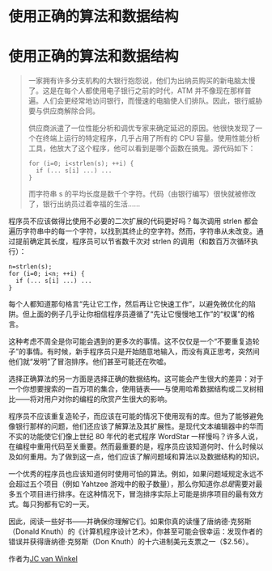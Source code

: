 # 使用正确的算法和数据结构

# 使用正确的算法和数据结构

> 一家拥有许多分支机构的大银行抱怨说，他们为出纳员购买的新电脑太慢了。这是在每个人都使用电子银行之前的时代，ATM 并不像现在那样普遍。人们会更经常地访问银行，而慢速的电脑使人们排队。因此，银行威胁要与供应商解除合同。
> 
> 供应商派遣了一位性能分析和调优专家来确定延迟的原因。他很快发现了一个在终端上运行的特定程序，几乎占用了所有的 CPU 容量。使用性能分析工具，他放大了这个程序，他可以看到是哪个函数在搞鬼。源代码如下：
> 
> ```
> for (i=0; i<strlen(s); ++i) {
>   if (... s[i] ...) ...
> } 
> ```
> 
> 而字符串 s 的平均长度是数千个字符。代码（由银行编写）很快就被修改了，银行出纳员过着幸福的生活......

程序员不应该做得比使用不必要的二次扩展的代码更好吗？每次调用 strlen 都会遍历字符串中的每一个字符，以找到其终止的空字符。然而，字符串从未改变。通过提前确定其长度，程序员可以节省数千次对 strlen 的调用（和数百万次循环执行）：

```
n=strlen(s);
for (i=0; i<n; ++i) {
  if (... s[i] ...) ...
} 
```

每个人都知道那句格言“先让它工作，然后再让它快速工作”，以避免微优化的陷阱。但上面的例子几乎让你相信程序员遵循了“先让它慢慢地工作”的“权谋”的格言。

这种考虑不周全是你可能会遇到的更多次的事情。这不仅仅是一个“不要重复造轮子”的事情。有时候，新手程序员只是开始随意地输入，而没有真正思考，突然间他们就“发明”了冒泡排序。他们甚至可能还在吹嘘。

选择正确算法的另一方面是选择正确的数据结构。这可能会产生很大的差异：对于一个你想要搜索的一百万项的集合，使用链表——与使用哈希数据结构或二叉树相比——将对用户对你的编程的欣赏产生很大的影响。

程序员不应该重复造轮子，而应该在可能的情况下使用现有的库。但为了能够避免像银行那样的问题，他们还应该了解算法及其扩展性。是现代文本编辑器中的华而不实的功能使它们像上世纪 80 年代的老式程序 WordStar 一样慢吗？许多人说，在编程中重用代码至关重要。然而最重要的是，程序员应该知道何时、什么时候以及如何重用。为了做到这一点，他们应该了解问题域和算法以及数据结构的知识。

一个优秀的程序员也应该知道何时使用可怕的算法。例如，如果问题域规定永远不会超过五个项目（例如 Yahtzee 游戏中的骰子数量），那么你知道你*总是*需要对最多五个项目进行排序。在这种情况下，冒泡排序实际上可能是排序项目的最有效方式。每只狗都有它的一天。

因此，阅读一些好书——并确保你理解它们。如果你真的读懂了唐纳德·克努斯（Donald Knuth）的《计算机程序设计艺术》，你甚至可能会很幸运：发现作者的错误并获得唐纳德·克努斯（Don Knuth）的十六进制美元支票之一（$2.56）。

作者为[JC van Winkel](http://programmer.97things.oreilly.com/wiki/index.php/JC_van_Winkel)
